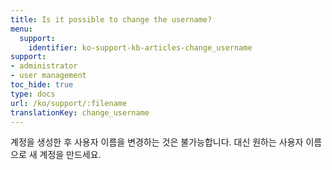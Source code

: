 ```yaml
---
title: Is it possible to change the username?
menu:
  support:
    identifier: ko-support-kb-articles-change_username
support:
- administrator
- user management
toc_hide: true
type: docs
url: /ko/support/:filename
translationKey: change_username
---
```

계정을 생성한 후 사용자 이름을 변경하는 것은 불가능합니다. 대신 원하는 사용자 이름으로 새 계정을 만드세요.
